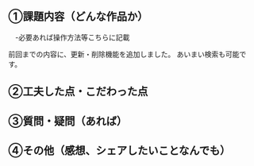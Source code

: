 ## ①課題内容（どんな作品か）
　-必要あれば操作方法等こちらに記載

前回までの内容に、更新・削除機能を追加しました。
あいまい検索も可能です。

## ②工夫した点・こだわった点



## ③質問・疑問（あれば）



## ④その他（感想、シェアしたいことなんでも）
